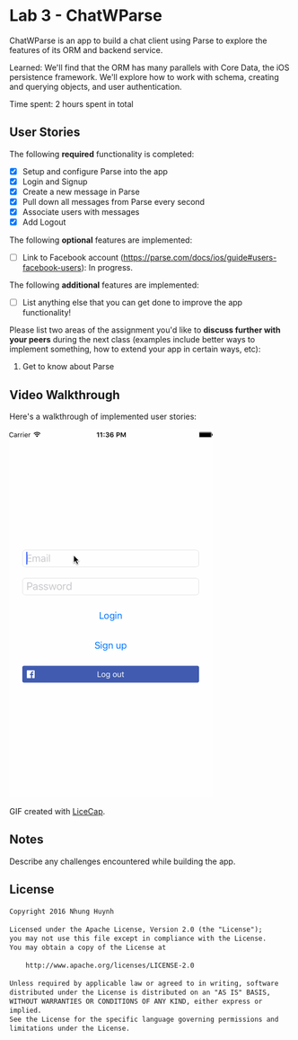 # Lab 3 - ChatWParse

ChatWParse is an app to build a chat client using Parse to explore the features of its ORM and backend service. 

Learned: We'll find that the ORM has many parallels with Core Data, the iOS persistence framework. We'll explore how to work with schema, creating and querying objects, and user authentication.

Time spent: 2 hours spent in total

## User Stories

The following **required** functionality is completed:

- [x] Setup and configure Parse into the app
- [x] Login and Signup
- [x] Create a new message in Parse
- [x] Pull down all messages from Parse every second
- [x] Associate users with messages
- [x] Add Logout 

The following **optional** features are implemented:

- [ ] Link to Facebook account (https://parse.com/docs/ios/guide#users-facebook-users): In progress.  

The following **additional** features are implemented:

- [ ] List anything else that you can get done to improve the app functionality!

Please list two areas of the assignment you'd like to **discuss further with your peers** during the next class (examples include better ways to implement something, how to extend your app in certain ways, etc):

1. Get to know about Parse

## Video Walkthrough

Here's a walkthrough of implemented user stories:

![Video Walkthrough](walkthrough.gif)

GIF created with [LiceCap](http://www.cockos.com/licecap/).

## Notes

Describe any challenges encountered while building the app.

## License

    Copyright 2016 Nhung Huynh

    Licensed under the Apache License, Version 2.0 (the "License");
    you may not use this file except in compliance with the License.
    You may obtain a copy of the License at

        http://www.apache.org/licenses/LICENSE-2.0

    Unless required by applicable law or agreed to in writing, software
    distributed under the License is distributed on an "AS IS" BASIS,
    WITHOUT WARRANTIES OR CONDITIONS OF ANY KIND, either express or implied.
    See the License for the specific language governing permissions and
    limitations under the License.